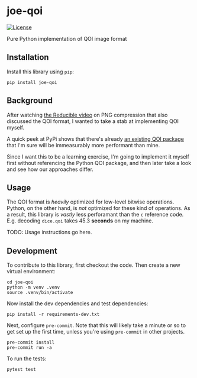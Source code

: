 # joe-qoi

<!-- TODO [![pypi](https://img.shields.io/pypi/v/joe-qoi.svg)](https://pypi.org/project/joe-qoi/) -->
<!-- TODO [![Changelog](https://img.shields.io/github/v/release/jkerhin/joe-qoi?include_prereleases&label=changelog)](https://github.com/jkerhin/joe-qoi/releases) -->
[![License](https://img.shields.io/badge/license-MIT-blue.svg)](https://github.com/jkerhin/joe-qoi/blob/main/LICENSE)

Pure Python implementation of QOI image format

## Installation

Install this library using `pip`:

    pip install joe-qoi

## Background

After watching [the Reducible video](https://www.youtube.com/watch?v=EFUYNoFRHQI) on PNG compression
that also discussed the QOI format, I wanted to take a stab at implementing QOI myself.

A quick peek at PyPi shows that there's already [an existing QOI package](https://pypi.org/project/qoi/)
that I'm sure will be immeasurably more performant than mine.

Since I want this to be a learning exercise, I'm going to implement it myself first without
referencing the Python QOI package, and then later take a look and see how our approaches
differ.

## Usage

The QOI format is _heavily_ optimized for low-level bitwise operations. Python, on the
other hand, is _not_ optimized for these kind of operations. As a result, this library
is _vastly_ less perforamant than the `c` reference code. E.g. decoding `dice.qoi` takes
45.3 **seconds** on my machine. 

TODO: Usage instructions go here.

## Development

To contribute to this library, first checkout the code. Then create a new virtual environment:

    cd joe-qoi
    python -m venv .venv
    source .venv/bin/activate

Now install the dev dependencies and test dependencies:

    pip install -r requirements-dev.txt

Next, configure `pre-commit`. Note that this will likely take a minute or so to
get set up the first time, unless you're using `pre-commit` in other projects.

    pre-commit install
    pre-commit run -a

To run the tests:

    pytest test
